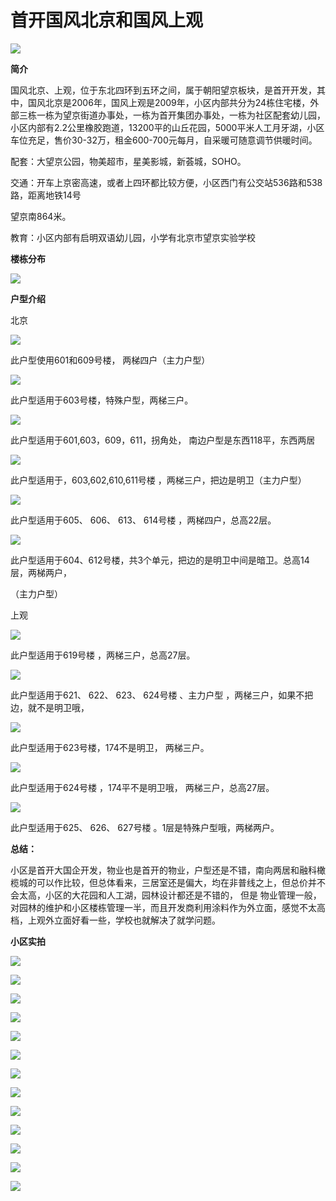 # 首开国风北京和国风上观

![](./国风/90542b65ly1fn95y183i1j20ra0fj435.jpg)

**简介**

国风北京、上观，位于东北四环到五环之间，属于朝阳望京板块，是首开开发，其中，国风北京是2006年，国风上观是2009年，小区内部共分为24栋住宅楼，外部三栋一栋为望京街道办事处，一栋为首开集团办事处，一栋为社区配套幼儿园，小区内部有2.2公里橡胶跑道，13200平的山丘花园，5000平米人工月牙湖，小区车位充足，售价30-32万，租金600-700元每月，自采暖可随意调节供暖时间。

配套：大望京公园，物美超市，星美影城，新荟城，SOHO。

交通：开车上京密高速，或者上四环都比较方便，小区西门有公交站536路和538路，距离地铁14号

望京南864米。

教育：小区内部有启明双语幼儿园，小学有北京市望京实验学校

**楼栋分布**

![](./国风/90542b65ly1fn92o0436jj21400u010x.jpg)

**户型介绍**

北京

![](./国风/90542b65ly1fn81glhv7wj20ln0byaco.jpg)

此户型使用601和609号楼， 两梯四户（主力户型）

![](./国风/90542b65ly1fn90aexl16j20lc0botac.jpg)

此户型适用于603号楼，特殊户型，两梯三户。

![](./国风/90542b65ly1fn81glkfd8j20kg0c976m.jpg)

此户型适用于601,603，609，611，拐角处， 南边户型是东西118平，东西两居

![](./国风/90542b65gy1fn8efuie7vj20y30j478g.jpg)

此户型适用于，603,602,610,611号楼 ，两梯三户，把边是明卫（主力户型）

![](./国风/90542b65ly1fn73wkq886j20ni0fsq5i.jpg)

此户型适用于605、 606、 613、 614号楼 ，两梯四户，总高22层。

![](./国风/90542b65ly1fn80dp9wjmj20mq0blmz8.jpg)

此户型适用于604、612号楼，共3个单元，把边的是明卫中间是暗卫。总高14层，两梯两户，

（主力户型）

上观

![](./国风/90542b65ly1fn94a7o1apj20nd0atq5c.jpg)

此户型适用于619号楼 ，两梯三户，总高27层。

![](./国风/90542b65ly1fn92ote7fwj20mw0b3tat.jpg)

此户型适用于621、 622、 623、 624号楼 、主力户型 ，两梯三户，如果不把边，就不是明卫哦，

![](./国风/90542b65ly1fn93evgglpj20kr0b5mzd.jpg)

此户型适用于623号楼，174不是明卫， 两梯三户。

![](./国风/90542b65ly1fn933u21j7j20ks0bfmzh.jpg)

此户型适用于624号楼 ，174平不是明卫哦， 两梯三户，总高27层。

![](./国风/90542b65ly1fn93oqmsa6j20ko0ap765.jpg)

此户型适用于625、 626、 627号楼 。1层是特殊户型哦，两梯两户。

**总结：**

小区是首开大国企开发，物业也是首开的物业，户型还是不错，南向两居和融科橄榄城的可以作比较，但总体看来，三居室还是偏大，均在非普线之上，但总价并不会太高，小区的大花园和人工湖，园林设计都还是不错的， 但是 物业管理一般，对园林的维护和小区楼栋管理一半，而且开发商利用涂料作为外立面，感觉不太高档，上观外立面好看一些，学校也就解决了就学问题。

**小区实拍**

![](./国风/90542b65ly1fn98bewkilj20u0140gr3.jpg)



![](./国风/90542b65ly1fn98bez2aej20u0140n24.jpg)



![](./国风/90542b65ly1fn98bf172dj20u014045j.jpg)



![](./国风/90542b65ly1fn98bf2s0aj20u0140q7u.jpg)



![](./国风/90542b65ly1fn98bf4rdfj21400u0n0w.jpg)



![](./国风/90542b65ly1fn98bfbcpcj20u0140n0o.jpg)



![](./国风/90542b65ly1fn98bfcdmfj20u0140wh9.jpg)



![](./国风/90542b65ly1fn98bfnd55j20u0140jxf.jpg)



![](./国风/90542b65ly1fn98bgp3jgj20u01400wt.jpg)



![](./国风/90542b65ly1fn98bfr0kdj20u014078f.jpg)



![](./国风/90542b65ly1fn98bfhxuaj20u0140jux.jpg)



![](./国风/90542b65ly1fn98bg10w7j20u0140gpp.jpg)



![](./国风/90542b65ly1fn98bfydfqj20u0140wh4.jpg)


